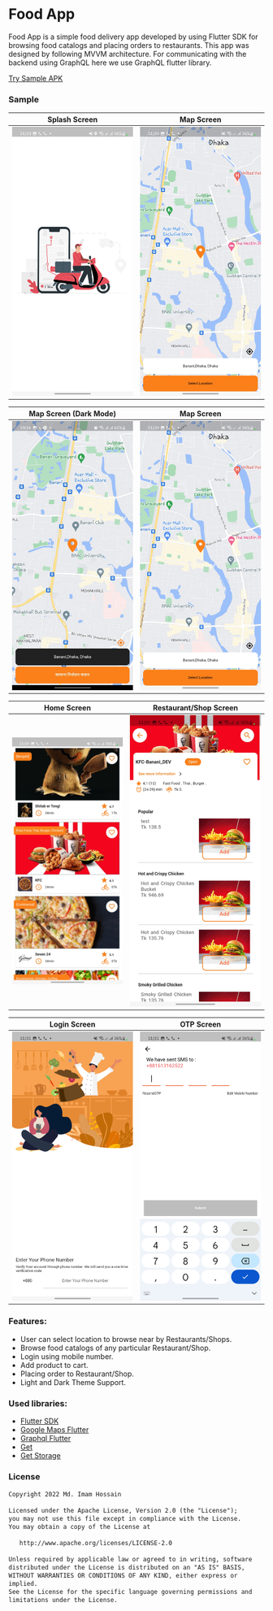 # Food App


Food App is a simple food delivery app developed by using Flutter SDK for browsing food catalogs and placing orders to restaurants. This app was designed by following MVVM architecture. For communicating with the backend using GraphQL here we use GraphQL flutter library.


[Try Sample APK](https://drive.google.com/file/d/1B9FAuS-0nNCnJUYlx8CKZCnNCYF1tNKB/view?usp=sharing)


### Sample

Splash Screen | Map Screen
-------------|-----------------
![alt text](screenshots/splash.jpg "Splash Screen") | ![alt text](screenshots/map.jpg "Map Screen")


Map Screen (Dark Mode)| Map Screen
-------------|-----------------
![alt text](screenshots/map_dark_mode.png "Map Screen Dark Mode") | ![alt text](screenshots/map.jpg "Map Screen")



Home Screen | Restaurant/Shop Screen
-------------|-----------------
![alt text](screenshots/home.jpg "Home Screen") | ![alt text](screenshots/food_catalogs.jpg "Restaurant/Shop Screen")

Login Screen | OTP Screen
-------------|-----------------
![alt text](screenshots/login.jpg "Login Screen") | ![alt text](screenshots/otp.jpg "OTP Screen")


### Features:

* User can select location to browse near by Restaurants/Shops.
* Browse food catalogs of any particular Restaurant/Shop.
* Login using mobile number.
* Add product to cart.
* Placing order to Restaurant/Shop.
* Light and Dark Theme Support.


### Used libraries:

* [Flutter SDK](https://flutter.dev/)
* [Google Maps Flutter](https://pub.dev/packages/google_maps_flutter)
* [Graphql Flutter](https://pub.dev/packages/graphql_flutter)
* [Get](https://pub.dev/packages/get)
* [Get Storage](https://pub.dev/packages/get_storage)


### License

```
Copyright 2022 Md. Imam Hossain

Licensed under the Apache License, Version 2.0 (the "License");
you may not use this file except in compliance with the License.
You may obtain a copy of the License at

   http://www.apache.org/licenses/LICENSE-2.0

Unless required by applicable law or agreed to in writing, software
distributed under the License is distributed on an "AS IS" BASIS,
WITHOUT WARRANTIES OR CONDITIONS OF ANY KIND, either express or implied.
See the License for the specific language governing permissions and
limitations under the License.
